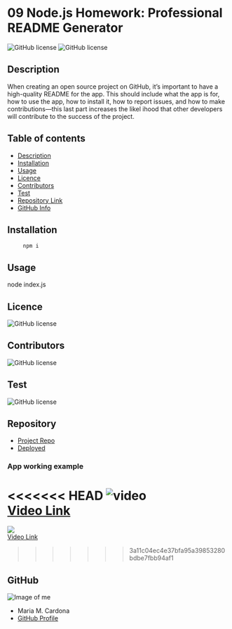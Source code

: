 
# 09 Node.js Homework: Professional README Generator

![GitHub license](https://img.shields.io/badge/license-MIT-blue.svg)
![GitHub license](https://img.shields.io/badge/made%20by-Maria%20Cardona-brightgreen)

## Description 
When creating an open source project on GitHub, it’s important to have a high-quality README for the app. This should include what the app is for, how to use the app, how to install it, how to report issues, and how to make contributions&mdash;this last part increases the likel ihood that other developers will contribute to the success of the project.

## Table of contents
- [Description](#Description)
- [Installation](#Installation)
- [Usage](#Usage)
- [Licence](#Licence)
- [Contributors](#Contributors)
- [Test](#Test)
- [Repository Link](#Repository)
- [GitHub Info](#GitHub) 

## Installation
         npm i

## Usage
node index.js

## Licence
![GitHub license](https://img.shields.io/badge/license-MIT-blue.svg)

## Contributors
![GitHub license](https://img.shields.io/badge/made%20by-Maria%20Cardona-brightgreen)

## Test
![GitHub license](https://img.shields.io/badge/test-100%25-success)

## Repository
- [Project Repo](https://github.com/mechas8703/09-Node.js-Professional-README-Generator)
- [Deployed](https://mechas8703.github.io/09-Node.js-Professional-README-Generator/)

### App working example

<<<<<<< HEAD
![video](./video.gif)   
[Video Link](https://watch.screencastify.com/v/QYCZDwT8BBaCI854umIk) 
=======
![](https://onedrive.live.com/?cid=D0B674936F5AF566&id=D0B674936F5AF566%211297&parId=D0B674936F5AF566%211291&o=OneUp)   
[Video Link](https://onedrive.live.com/?cid=D0B674936F5AF566&id=D0B674936F5AF566%211297&parId=D0B674936F5AF566%211291&o=OneUp) 
>>>>>>> 3a11c04ec4e37bfa95a39853280bdbe7fbb94af1


## GitHub
![Image of me](https://avatars.githubusercontent.com/u/92689466?v=4)
- Maria M. Cardona
- [GitHub Profile](https://github.com/mechas8703)
